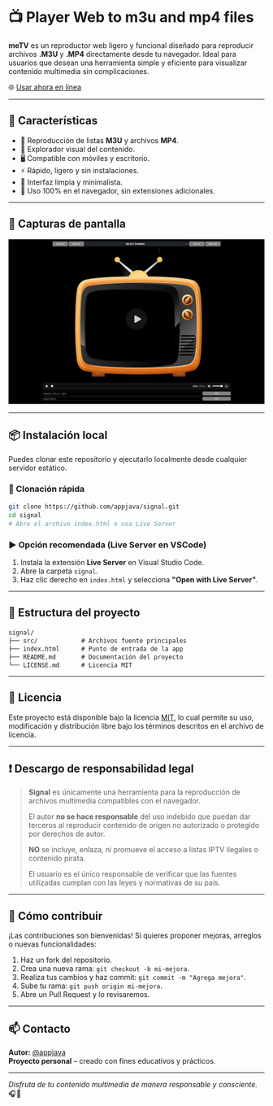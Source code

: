 # 📺 Player Web to m3u and mp4 files

**meTV** es un reproductor web ligero y funcional diseñado para reproducir archivos **.M3U** y **.MP4** directamente desde tu navegador. Ideal para usuarios que desean una herramienta simple y eficiente para visualizar contenido multimedia sin complicaciones.

🌐 [Usar ahora en línea](https://appjava.github.io/metv/)

---

## 🚀 Características

- 📁 Reproducción de listas **M3U** y archivos **MP4**.
- 🔎 Explorador visual del contenido.
- 🖥️ Compatible con móviles y escritorio.
- ⚡ Rápido, ligero y sin instalaciones.
- 🌙 Interfaz limpia y minimalista.
- 🧩 Uso 100% en el navegador, sin extensiones adicionales.

---

## 📸 Capturas de pantalla

![alt text](src/img/meTV.png "meTV Player")

---

## 📦 Instalación local

Puedes clonar este repositorio y ejecutarlo localmente desde cualquier servidor estático.

### 🔧 Clonación rápida

```bash
git clone https://github.com/appjava/signal.git
cd signal
# Abre el archivo index.html o usa Live Server
```

### ▶️ Opción recomendada (Live Server en VSCode)

1. Instala la extensión **Live Server** en Visual Studio Code.
2. Abre la carpeta `signal`.
3. Haz clic derecho en `index.html` y selecciona **"Open with Live Server"**.

---

## 📂 Estructura del proyecto

```
signal/
├── src/            # Archivos fuente principales
├── index.html      # Punto de entrada de la app
├── README.md       # Documentación del proyecto
└── LICENSE.md      # Licencia MIT
```

---

## 📜 Licencia

Este proyecto está disponible bajo la licencia [MIT](LICENSE.md), lo cual permite su uso, modificación y distribución libre bajo los términos descritos en el archivo de licencia.

---

## ❗ Descargo de responsabilidad legal

> **Signal** es únicamente una herramienta para la reproducción de archivos multimedia compatibles con el navegador.  
>  
> El autor **no se hace responsable** del uso indebido que puedan dar terceros al reproducir contenido de origen no autorizado o protegido por derechos de autor.  
>  
> **NO** se incluye, enlaza, ni promueve el acceso a listas IPTV ilegales o contenido pirata.  
>  
> El usuario es el único responsable de verificar que las fuentes utilizadas cumplan con las leyes y normativas de su país.

---

## 🤝 Cómo contribuir

¡Las contribuciones son bienvenidas! Si quieres proponer mejoras, arreglos o nuevas funcionalidades:

1. Haz un fork del repositorio.
2. Crea una nueva rama: `git checkout -b mi-mejora`.
3. Realiza tus cambios y haz commit: `git commit -m "Agrega mejora"`.
4. Sube tu rama: `git push origin mi-mejora`.
5. Abre un Pull Request y lo revisaremos.

---

## 📫 Contacto

**Autor:** [@appjava](https://github.com/appjava)  
**Proyecto personal** – creado con fines educativos y prácticos.

---

_Disfruta de tu contenido multimedia de manera responsable y consciente._ 🎧📡
